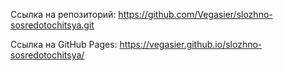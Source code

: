 Ссылка на репозиторий:
https://github.com/Vegasier/slozhno-sosredotochitsya.git

Ссылка на GitHub Pages:
https://vegasier.github.io/slozhno-sosredotochitsya/